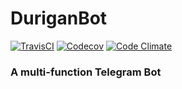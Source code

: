 # DuriganBot

[![TravisCI](https://travis-ci.org/Eihen/DuriganBot.svg?branch=develop)](https://travis-ci.org/Eihen/DuriganBot)
[![Codecov](https://codecov.io/gh/Eihen/DuriganBot/branch/develop/graph/badge.svg)](https://codecov.io/gh/Eihen/DuriganBot/branch/develop)
[![Code Climate](https://img.shields.io/codeclimate/maintainability/Eihen/DuriganBot.svg)](https://codeclimate.com/github/Eihen/DuriganBot/maintainability)

### A multi-function Telegram Bot